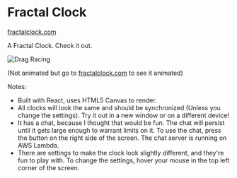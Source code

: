 # Fractal Clock
[fractalclock.com](https://fractalclock.com)

A Fractal Clock. Check it out.

![Drag Racing](Dragster.jpg)

(Not animated but go to [fractalclock.com](https://fractalclock.com) to see it animated)

Notes:
- Built with React, uses HTML5 Canvas to render.
- All clocks will look the same and should be synchronized (Unless you change the settings). Try it out in a new window or on a different device!
- It has a chat, because I thought that would be fun. The chat will persist until it gets large enough to warrant limits on it. To use the chat, press the button on the right side of the screen. The chat server is running on AWS Lambda.
- There are settings to make the clock look slightly different, and they're fun to play with. To change the settings, hover your mouse in the top left corner of the screen.
